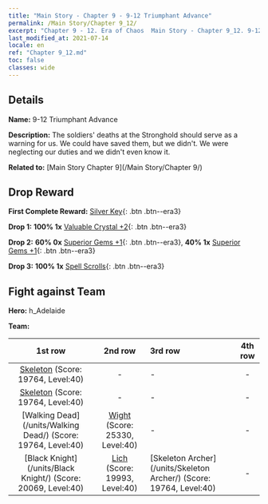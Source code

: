 ```yaml
---
title: "Main Story - Chapter 9 - 9-12 Triumphant Advance"
permalink: /Main Story/Chapter 9_12/
excerpt: "Chapter 9 - 12. Era of Chaos  Main Story - Chapter 9_12. 9-12 Triumphant Advance"
last_modified_at: 2021-07-14
locale: en
ref: "Chapter 9_12.md"
toc: false
classes: wide
---
```


## Details

 **Name:** 9-12 Triumphant Advance

 **Description:** The soldiers' deaths at the Stronghold should serve as a warning for us. We could have saved them, but we didn't. We were neglecting our duties and we didn't even know it.

 **Related to:** [Main Story Chapter 9](/Main Story/Chapter 9/)

## Drop Reward

 **First Complete Reward:** [Silver Key](/Items/con_693/){: .btn .btn--era3}

 **Drop 1:** **100% 1x** [Valuable Crystal +2](/Items/mat_31/){: .btn .btn--era3}

 **Drop 2:** **60% 0x** [Superior Gems +1](/Items/mat_23/){: .btn .btn--era3}, **40% 1x** [Superior Gems +1](/Items/mat_23/){: .btn .btn--era3}

 **Drop 3:** **100% 1x** [Spell Scrolls](/Items/con_694/){: .btn .btn--era3}


## Fight against Team
 **Hero:** h_Adelaide

 **Team:**


  | 1st row | 2nd row | 3rd row | 4th row |
  |:----:|:----:|:----|:----:|
  | [Skeleton](/units/Skeleton/) (Score: 19764, Level:40)  | - | - | - |
  | [Skeleton](/units/Skeleton/) (Score: 19764, Level:40)  | - | - | - |
  | [Walking Dead](/units/Walking Dead/) (Score: 19764, Level:40)  | [Wight](/units/Wight/) (Score: 25330, Level:40)  | - | - |
  | [Black Knight](/units/Black Knight/) (Score: 20069, Level:40)  | [Lich](/units/Lich/) (Score: 19993, Level:40)  | [Skeleton Archer](/units/Skeleton Archer/) (Score: 19764, Level:40)  | - |



